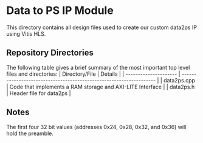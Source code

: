 # Data to PS IP Module

This directory contains all design files used to create our custom data2ps IP using Vitis HLS.

## Repository Directories

The following table gives a brief summary of the most important top level files and directories:
| Directory/File        | Details                                                             |
| --------------------- | ------------------------------------------------------------------- |
| data2ps.cpp   | Code that implements a RAM storage and AXI-LITE Interface  |
| data2ps.h | Header file for data2ps   |

## Notes

The first four 32 bit values (addresses 0x24, 0x28, 0x32, and 0x36) will hold the preamble.